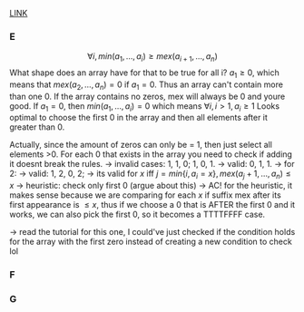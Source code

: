 [LINK](https://codeforces.com/contest/2067)

### E
$$\forall i, min(a_1, \ldots, a_i) \geq mex(a_{i+1}, \ldots, a_n)$$
What shape does an array have for that to be true for all i?
$a_1 \geq 0$, which means that $mex(a_2, \ldots, a_n) = 0$ if $a_1=0$. Thus an array can't contain more than one 0. If the array contains no zeros, mex will always be 0 and youre good.
If $a_1 = 0$, then $min(a_1, \ldots, a_i) = 0$ which means $\forall i, i > 1, a_i \geq 1$
Looks optimal to choose the first 0 in the array and then all elements after it greater than 0.

Actually, since the amount of zeros can only be = 1, then just select all elements >0.
For each 0 that exists in the array you need to check if adding it doesnt break the rules.
-> invalid cases: 1, 1, 0; 1, 0, 1.
-> valid: 0, 1, 1.
-> for 2:
-> valid: 1, 2, 0, 2;
-> its valid for $x$ iff $j=min\{i, a_i = x\}, mex(a_j + 1, \ldots, a_n) \leq x$ 
-> heuristic: check only first 0 (argue about this)
-> AC!
for the heuristic, it makes sense because we are comparing for each $x$ if suffix mex after its first appearance is $\leq x$, thus if we choose a 0 that is AFTER the first 0 and it works, we can also pick the first 0, so it becomes a TTTTFFFF case.

-> read the tutorial for this one, I could've just checked if the condition holds for the array with the first zero instead of creating a new condition to check lol
### F
### G
